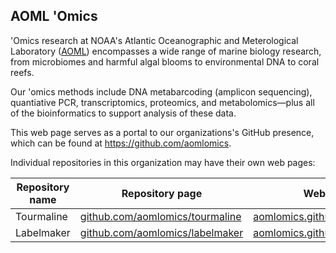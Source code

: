 ## AOML 'Omics

'Omics research at NOAA's Atlantic Oceanographic and Meterological Laboratory ([AOML](https://www.aoml.noaa.gov/)) encompasses a wide range of marine biology research, from microbiomes and harmful algal blooms to environmental DNA to coral reefs.

Our 'omics methods include DNA metabarcoding (amplicon sequencing), quantiative PCR, transcriptomics, proteomics, and metabolomics—plus all of the bioinformatics to support analysis of these data.

This web page serves as a portal to our organizations's GitHub presence, which can be found at https://github.com/aomlomics.

Individual repositories in this organization may have their own web pages:

| Repository name | Repository page | Web page |
|-----------------|-----------------|----------|
| Tourmaline | [github.com/aomlomics/tourmaline](https://github.com/aomlomics/tourmaline) | [aomlomics.github.io/tourmaline](https://aomlomics.github.io/tourmaline)|
| Labelmaker | [github.com/aomlomics/labelmaker](https://github.com/aomlomics/labelmaker) | [aomlomics.github.io/labelmaker](https://aomlomics.github.io/labelmaker) |

